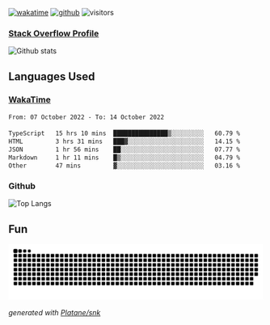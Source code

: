[![wakatime](https://wakatime.com/badge/user/82c377cd-a54c-404c-b7df-177b313ca539.svg)](https://wakatime.com/@82c377cd-a54c-404c-b7df-177b313ca539)
[![github](https://img.shields.io/github/followers/xinthose?logo=github&style=plastic)](https://github.com/alanhamlett?tab=followers)
![visitors](https://visitor-badge.glitch.me/badge?page_id=xinthose&left_color=green&right_color=red)
### [Stack Overflow Profile](https://stackoverflow.com/users/4056146/xinthose)

![Github stats](https://github-readme-stats.vercel.app/api?username=xinthose&show_icons=true&theme=radical&count_private=true)

## Languages Used

### [WakaTime](https://wakatime.com/)
<!--START_SECTION:waka-->

```text
From: 07 October 2022 - To: 14 October 2022

TypeScript   15 hrs 10 mins  ███████████████▒░░░░░░░░░   60.79 %
HTML         3 hrs 31 mins   ███▓░░░░░░░░░░░░░░░░░░░░░   14.15 %
JSON         1 hr 56 mins    ██░░░░░░░░░░░░░░░░░░░░░░░   07.77 %
Markdown     1 hr 11 mins    █▒░░░░░░░░░░░░░░░░░░░░░░░   04.79 %
Other        47 mins         ▓░░░░░░░░░░░░░░░░░░░░░░░░   03.16 %
```

<!--END_SECTION:waka-->

### Github

![Top Langs](https://github-readme-stats.vercel.app/api/top-langs/?username=xinthose)

## Fun
![github contribution grid snake animation](https://raw.githubusercontent.com/xinthose/xinthose/output/github-contribution-grid-snake.svg)

_generated with [Platane/snk](https://github.com/Platane/snk)_
